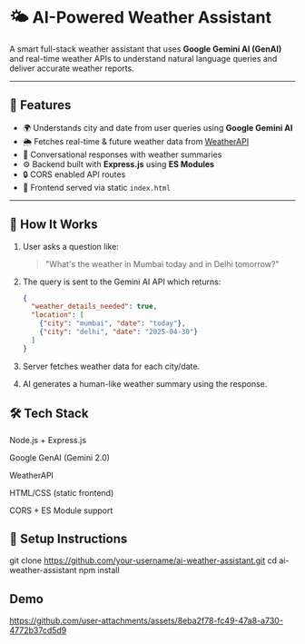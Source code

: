 # 🌤️ AI-Powered Weather Assistant

A smart full-stack weather assistant that uses **Google Gemini AI (GenAI)** and real-time weather APIs to understand natural language queries and deliver accurate weather reports.

---

## 🚀 Features

- 🌍 Understands city and date from user queries using **Google Gemini AI**
- 🌦️ Fetches real-time & future weather data from [WeatherAPI](https://www.weatherapi.com/)
- 💬 Conversational responses with weather summaries
- ⚙️ Backend built with **Express.js** using **ES Modules**
- 🔒 CORS enabled API routes
- 📁 Frontend served via static `index.html`

---

## 🧠 How It Works

1. User asks a question like:
   > "What's the weather in Mumbai today and in Delhi tomorrow?"
2. The query is sent to the Gemini AI API which returns:
   ```json
   {
     "weather_details_needed": true,
     "location": [
       {"city": "mumbai", "date": "today"},
       {"city": "delhi", "date": "2025-04-30"}
     ]
   }
3. Server fetches weather data for each city/date.

4. AI generates a human-like weather summary using the response.

## 🛠️ Tech Stack
Node.js + Express.js

Google GenAI (Gemini 2.0)

WeatherAPI

HTML/CSS (static frontend)

CORS + ES Module support


## 🔧 Setup Instructions
git clone https://github.com/your-username/ai-weather-assistant.git
cd ai-weather-assistant
npm install


## Demo

https://github.com/user-attachments/assets/8eba2f78-fc49-47a8-a730-4772b37cd5d9




